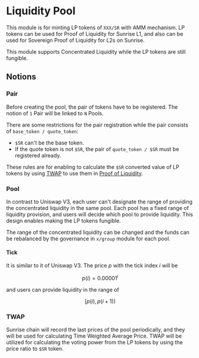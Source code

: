 # Liquidity Pool

This module is for minting LP tokens of `XXX/SR` with AMM mechanism.
LP tokens can be used for Proof of Liquidity for Sunrise L1, and also can be used for Sovereign Proof of Liquidity for L2s on Sunrise.

This module supports Concentrated Liquidity while the LP tokens are still fungible.

## Notions

### Pair

Before creating the pool, the pair of tokens have to be registered.
The notion of `1` Pair will be linked to `N` Pools.

There are some restrictions for the pair registration while the pair consists of `base_token / quote_token`:

- `$SR` can't be the base token.
- If the quote token is not `$SR`, the pair of `quote_token / $SR` must be registered already.

These rules are for enabling to calculate the `$SR` converted value of LP tokens by using [TWAP](#twap) to use them in [Proof of Liquidity](./proof-of-liquidity.md).

### Pool

In contrast to Uniswap V3, each user can't designate the range of providing the concentrated liquidity in the same pool.
Each pool has a fixed range of liquidity provision, and users will decide which pool to provide liquidity.
This design enables making the LP tokens fungible.

The range of the concentrated liquidity can be changed and the funds can be rebalanced by the governance in `x/group` module for each pool.

#### Tick

It is similar to it of Uniswap V3.
The price $p$ with the tick index $i$ will be

$$
p(i) = 0.00001^i
$$

and users can provide liquidity in the range of

$$
[p(i), p(i+1))
$$

### TWAP

Sunrise chain will record the last prices of the pool periodically, and they will be used for calculating Time Weighted Average Price.
TWAP will be utilized for calculating the voting power from the LP tokens by using the price ratio to `$SR` token.

